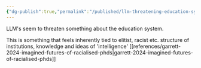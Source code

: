 ```yaml
---
{"dg-publish":true,"permalink":"/published/llm-threatening-education-systems-status-quo/","noteIcon":""}
---
```


LLM's seem to threaten something about the education system. 

This is something that feels inherently tied to elitist, racist etc. structure of institutions, knowledge and ideas of 'intelligence' 
[[references/garrett-2024-imagined-futures-of-racialised-phds\|garrett-2024-imagined-futures-of-racialised-phds]]